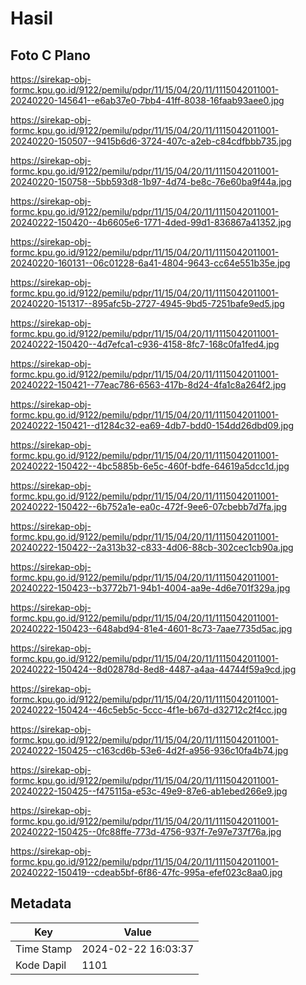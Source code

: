 # Hasil

## Foto C Plano

https://sirekap-obj-formc.kpu.go.id/9122/pemilu/pdpr/11/15/04/20/11/1115042011001-20240220-145641--e6ab37e0-7bb4-41ff-8038-16faab93aee0.jpg

https://sirekap-obj-formc.kpu.go.id/9122/pemilu/pdpr/11/15/04/20/11/1115042011001-20240220-150507--9415b6d6-3724-407c-a2eb-c84cdfbbb735.jpg

https://sirekap-obj-formc.kpu.go.id/9122/pemilu/pdpr/11/15/04/20/11/1115042011001-20240220-150758--5bb593d8-1b97-4d74-be8c-76e60ba9f44a.jpg

https://sirekap-obj-formc.kpu.go.id/9122/pemilu/pdpr/11/15/04/20/11/1115042011001-20240222-150420--4b6605e6-1771-4ded-99d1-836867a41352.jpg

https://sirekap-obj-formc.kpu.go.id/9122/pemilu/pdpr/11/15/04/20/11/1115042011001-20240220-160131--06c01228-6a41-4804-9643-cc64e551b35e.jpg

https://sirekap-obj-formc.kpu.go.id/9122/pemilu/pdpr/11/15/04/20/11/1115042011001-20240220-151317--895afc5b-2727-4945-9bd5-7251bafe9ed5.jpg

https://sirekap-obj-formc.kpu.go.id/9122/pemilu/pdpr/11/15/04/20/11/1115042011001-20240222-150420--4d7efca1-c936-4158-8fc7-168c0fa1fed4.jpg

https://sirekap-obj-formc.kpu.go.id/9122/pemilu/pdpr/11/15/04/20/11/1115042011001-20240222-150421--77eac786-6563-417b-8d24-4fa1c8a264f2.jpg

https://sirekap-obj-formc.kpu.go.id/9122/pemilu/pdpr/11/15/04/20/11/1115042011001-20240222-150421--d1284c32-ea69-4db7-bdd0-154dd26dbd09.jpg

https://sirekap-obj-formc.kpu.go.id/9122/pemilu/pdpr/11/15/04/20/11/1115042011001-20240222-150422--4bc5885b-6e5c-460f-bdfe-64619a5dcc1d.jpg

https://sirekap-obj-formc.kpu.go.id/9122/pemilu/pdpr/11/15/04/20/11/1115042011001-20240222-150422--6b752a1e-ea0c-472f-9ee6-07cbebb7d7fa.jpg

https://sirekap-obj-formc.kpu.go.id/9122/pemilu/pdpr/11/15/04/20/11/1115042011001-20240222-150422--2a313b32-c833-4d06-88cb-302cec1cb90a.jpg

https://sirekap-obj-formc.kpu.go.id/9122/pemilu/pdpr/11/15/04/20/11/1115042011001-20240222-150423--b3772b71-94b1-4004-aa9e-4d6e701f329a.jpg

https://sirekap-obj-formc.kpu.go.id/9122/pemilu/pdpr/11/15/04/20/11/1115042011001-20240222-150423--648abd94-81e4-4601-8c73-7aae7735d5ac.jpg

https://sirekap-obj-formc.kpu.go.id/9122/pemilu/pdpr/11/15/04/20/11/1115042011001-20240222-150424--8d02878d-8ed8-4487-a4aa-44744f59a9cd.jpg

https://sirekap-obj-formc.kpu.go.id/9122/pemilu/pdpr/11/15/04/20/11/1115042011001-20240222-150424--46c5eb5c-5ccc-4f1e-b67d-d32712c2f4cc.jpg

https://sirekap-obj-formc.kpu.go.id/9122/pemilu/pdpr/11/15/04/20/11/1115042011001-20240222-150425--c163cd6b-53e6-4d2f-a956-936c10fa4b74.jpg

https://sirekap-obj-formc.kpu.go.id/9122/pemilu/pdpr/11/15/04/20/11/1115042011001-20240222-150425--f475115a-e53c-49e9-87e6-ab1ebed266e9.jpg

https://sirekap-obj-formc.kpu.go.id/9122/pemilu/pdpr/11/15/04/20/11/1115042011001-20240222-150425--0fc88ffe-773d-4756-937f-7e97e737f76a.jpg

https://sirekap-obj-formc.kpu.go.id/9122/pemilu/pdpr/11/15/04/20/11/1115042011001-20240222-150419--cdeab5bf-6f86-47fc-995a-efef023c8aa0.jpg


## Metadata

| Key        | Value               |
| ---------- | ------------------- |
| Time Stamp | 2024-02-22 16:03:37 |
| Kode Dapil | 1101                |



